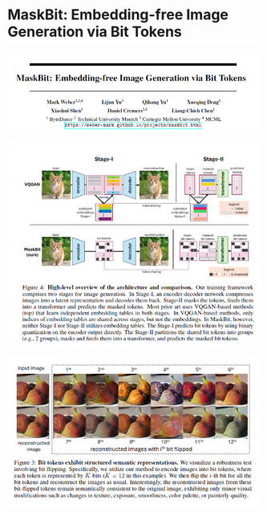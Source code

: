 # MaskBit: Embedding-free Image Generation via Bit Tokens

![img](res/016/001.png)

![img](res/016/002.png)

![img](res/016/003.png)